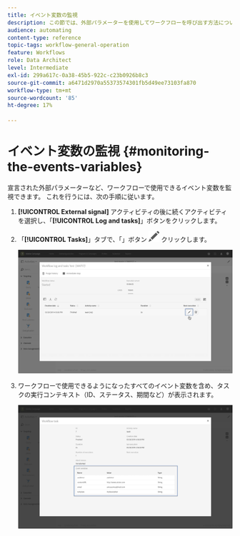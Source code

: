 ```yaml
---
title: イベント変数の監視
description: この節では、外部パラメーターを使用してワークフローを呼び出す方法について詳しく説明します。
audience: automating
content-type: reference
topic-tags: workflow-general-operation
feature: Workflows
role: Data Architect
level: Intermediate
exl-id: 299a617c-0a38-45b5-922c-c23b0926b8c3
source-git-commit: a6471d2970a55373574301fb5d49ee73103fa870
workflow-type: tm+mt
source-wordcount: '85'
ht-degree: 17%

---
```


# イベント変数の監視 {#monitoring-the-events-variables}

宣言された外部パラメーターなど、ワークフローで使用できるイベント変数を監視できます。 これを行うには、次の手順に従います。

1. **[!UICONTROL External signal]** アクティビティの後に続くアクティビティを選択し、「**[!UICONTROL Log and tasks]**」ボタンをクリックします。
1. 「**[!UICONTROL Tasks]**」タブで、「」ボタン ![](assets/edit_darkgrey-24px.png) クリックします。

   ![](assets/extsignal_monitoring_2.png)

1. ワークフローで使用できるようになったすべてのイベント変数を含め、タスクの実行コンテキスト（ID、ステータス、期間など）が表示されます。

   ![](assets/extsignal_monitoring_3.png)
